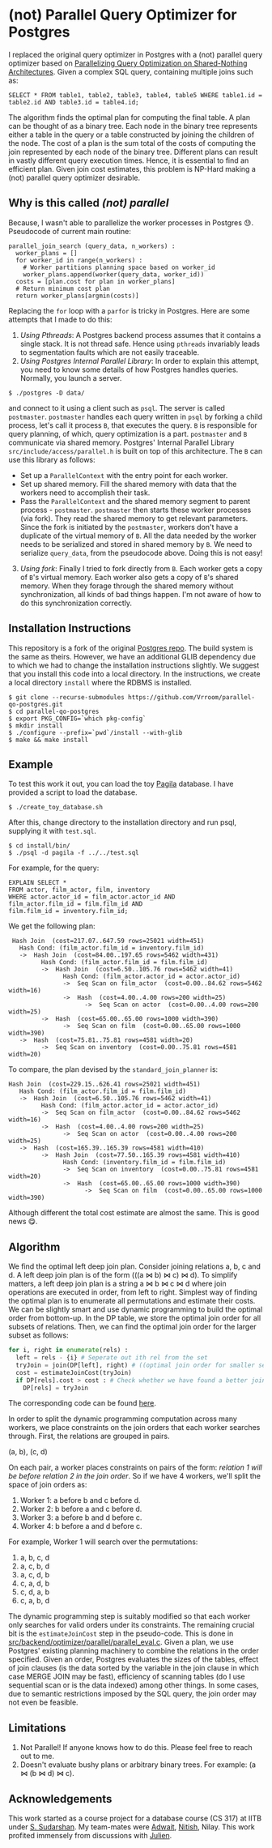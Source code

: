 # (not) Parallel Query Optimizer for Postgres

I replaced the original query optimizer in Postgres with a (not) parallel query optimizer based on [Parallelizing Query Optimization on Shared-Nothing Architectures](https://github.com/Vrroom/parallel-qo-postgres/blob/master/p660-trummer.pdf). Given a complex SQL query, containing multiple joins such as: 

```
SELECT * FROM table1, table2, table3, table4, table5 WHERE table1.id = table2.id AND table3.id = table4.id;
```

The algorithm finds the optimal plan for computing the final table. A plan can be thought of as a binary tree. Each node in the binary tree represents either a table in the query or a table constructed by joining the children of the node. The cost of a plan is the sum total of the costs of computing the join represented by each node of the binary tree. Different plans can result in vastly different query execution times. Hence, it is essential to find an efficient plan. Given join cost estimates, this problem is NP-Hard making a (not) parallel query optimizer desirable.

## Why is this called _(not) parallel_

Because, I wasn't able to parallelize the worker processes in Postgres 😓. Pseudocode of current main routine:

```python3
parallel_join_search (query_data, n_workers) :
  worker_plans = []
  for worker_id in range(n_workers) :
    # Worker partitions planning space based on worker_id
    worker_plans.append(worker(query_data, worker_id))
  costs = [plan.cost for plan in worker_plans]
  # Return minimum cost plan
  return worker_plans[argmin(costs)]
```

Replacing the `for` loop with a `parfor` is tricky in Postgres. Here are some attempts that I made to do this:

1. _Using Pthreads_: A Postgres backend process assumes that it contains a single stack. It is not thread safe. Hence using `pthreads` invariably leads to segmentation faults which are not easily traceable.
2. _Using Postgres Internal Parallel Library_: In order to explain this attempt, you need to know some details of how Postgres handles queries. Normally, you launch a server.
```
$ ./postgres -D data/
```
and connect to it using a client such as `psql`. The server is called `postmaster`. `postmaster` handles each query written in `psql` by forking a child process, let's call it  process `B`, that executes the query. `B` is responsible for query planning, of which, query optimization is a part. `postmaster` and `B` communicate via shared memory. Postgres' Internal Parallel Library `src/include/access/parallel.h` is built on top of this architecture. The `B` can use this library as follows:
  * Set up a `ParallelContext` with the entry point for each worker.
  * Set up shared memory. Fill the shared memory with data that the workers need to accomplish their task.
  * Pass the `ParallelContext` and the shared memory segment to parent process - `postmaster`.
`postmaster` then starts these worker processes (via fork). They read the shared memory to get relevant parameters. Since the fork is initiated by the `postmaster`, workers don't have a duplicate of the virtual memory of `B`. All the data needed by the worker needs to be serialized and stored in shared memory by `B`. We need to serialize `query_data`, from the pseudocode above. Doing this is not easy! 
3. _Using fork_: Finally I tried to fork directly from `B`. Each worker gets a copy of `B`'s virtual memory. Each worker also gets a copy of `B`'s shared memory. When they forage through the shared memory without synchronization, all kinds of bad things happen. I'm not aware of how to do this synchronization correctly. 

## Installation Instructions

This repository is a fork of the original [Postgres repo](https://github.com/postgres/postgres). The build system is the same as theirs. However, we have an additional GLIB dependency due to which we had to change the installation instructions slightly. We suggest that you install this code into a local directory. In the instructions, we create a local directory `install` where the RDBMS is installed.

```
$ git clone --recurse-submodules https://github.com/Vrroom/parallel-qo-postgres.git
$ cd parallel-qo-postgres
$ export PKG_CONFIG=`which pkg-config`
$ mkdir install
$ ./configure --prefix=`pwd`/install --with-glib
$ make && make install
```

## Example

To test this work it out, you can load the toy [Pagila](https://github.com/devrimgunduz/pagila) database. I have provided a script to load the database. 

```
$ ./create_toy_database.sh
```

After this, change directory to the installation directory and run psql, supplying it with `test.sql`.

```
$ cd install/bin/
$ ./psql -d pagila -f ../../test.sql
```

For example, for the query:

```
EXPLAIN SELECT * 
FROM actor, film_actor, film, inventory
WHERE actor.actor_id = film_actor.actor_id AND
film_actor.film_id = film.film_id AND 
film.film_id = inventory.film_id;
```

We get the following plan:

```
 Hash Join  (cost=217.07..647.59 rows=25021 width=451)
   Hash Cond: (film_actor.film_id = inventory.film_id)
   ->  Hash Join  (cost=84.00..197.65 rows=5462 width=431)
         Hash Cond: (film_actor.film_id = film.film_id)
         ->  Hash Join  (cost=6.50..105.76 rows=5462 width=41)
               Hash Cond: (film_actor.actor_id = actor.actor_id)
               ->  Seq Scan on film_actor  (cost=0.00..84.62 rows=5462 width=16)
               ->  Hash  (cost=4.00..4.00 rows=200 width=25)
                     ->  Seq Scan on actor  (cost=0.00..4.00 rows=200 width=25)
         ->  Hash  (cost=65.00..65.00 rows=1000 width=390)
               ->  Seq Scan on film  (cost=0.00..65.00 rows=1000 width=390)
   ->  Hash  (cost=75.81..75.81 rows=4581 width=20)
         ->  Seq Scan on inventory  (cost=0.00..75.81 rows=4581 width=20)
```

To compare, the plan devised by the `standard_join_planner` is:

```
Hash Join  (cost=229.15..626.41 rows=25021 width=451)
   Hash Cond: (film_actor.film_id = film.film_id)
   ->  Hash Join  (cost=6.50..105.76 rows=5462 width=41)
         Hash Cond: (film_actor.actor_id = actor.actor_id)
         ->  Seq Scan on film_actor  (cost=0.00..84.62 rows=5462 width=16)
         ->  Hash  (cost=4.00..4.00 rows=200 width=25)
               ->  Seq Scan on actor  (cost=0.00..4.00 rows=200 width=25)
   ->  Hash  (cost=165.39..165.39 rows=4581 width=410)
         ->  Hash Join  (cost=77.50..165.39 rows=4581 width=410)
               Hash Cond: (inventory.film_id = film.film_id)
               ->  Seq Scan on inventory  (cost=0.00..75.81 rows=4581 width=20)
               ->  Hash  (cost=65.00..65.00 rows=1000 width=390)
                     ->  Seq Scan on film  (cost=0.00..65.00 rows=1000 width=390)
```

Although different the total cost estimate are almost the same. This is good news 😋.

## Algorithm

We find the optimal left deep join plan. Consider joining relations a, b, c and d. A left deep join plan is of the form (((a ⋈ b) ⋈ c) ⋈ d). To simplify matters, a left deep join plan is a string a ⋈ b ⋈ c ⋈ d where join operations are executed in order, from left to right. Simplest way of finding the optimal plan is to enumerate all permutations and estimate their costs. We can be slightly smart and use dynamic programming to build the optimal order from bottom-up. In the DP table, we store the optimal join order for all subsets of relations. Then, we can find the optimal join order for the larger subset as follows:

```python
for i, right in enumerate(rels) : 
  left = rels - {i} # Seperate out ith rel from the set
  tryJoin = join(DP[left], right) # ((optimal join order for smaller set) ⋈ i)
  cost = estimateJoinCost(tryJoin)
  if DP[rels].cost > cost : # Check whether we have found a better join order
    DP[rels] = tryJoin 
```

The corresponding code can be found [here](https://github.com/Vrroom/parallel-qo-postgres/blob/30846f6cbd9234bb480794f8c850b454ace05d6d/src/backend/optimizer/parallel/parallel_worker.c#L193).

In order to split the dynamic programming computation across many workers, we place constraints on the join orders that each worker searches through. First, the relations are grouped in pairs.

(a, b), (c, d)

On each pair, a worker places constraints on pairs of the form: _relation 1 will be before relation 2 in the join order_. So if we have 4 workers, we'll split the space of join orders as: 

1. Worker 1: a before b and c before d.
2. Worker 2: b before a and c before d.
3. Worker 3: a before b and d before c.
4. Worker 4: b before a and d before c.

For example, Worker 1 will search over the permutations:

1. a, b, c, d
2. a, c, b, d
3. a, c, d, b
4. c, a, d, b
5. c, d, a, b
6. c, a, b, d

The dynamic programming step is suitably modified so that each worker only searches for valid orders under its constraints. The remaining crucial bit is the `estimateJoinCost` step in the pseudo-code. This is done in [src/backend/optimizer/parallel/parallel_eval.c](https://github.com/Vrroom/parallel-qo-postgres/blob/30846f6cbd9234bb480794f8c850b454ace05d6d/src/backend/optimizer/parallel/parallel_eval.c#L40). Given a plan, we use Postgres' existing planning machinery to combine the relations in the order specified. Given an order, Postgres evaluates the sizes of the tables, effect of join clauses (is the data sorted by the variable in the join clause in which case MERGE JOIN may be fast), efficiency of scanning tables (do I use sequential scan or is the data indexed) among other things. In some cases, due to semantic restrictions imposed by the SQL query, the join order may not even be feasible. 

## Limitations

1. Not Parallel! If anyone knows how to do this. Please feel free to reach out to me. 
2. Doesn't evaluate bushy plans or arbitrary binary trees. For example: (a ⋈ (b ⋈ d) ⋈ c).

## Acknowledgements

This work started as a course project for a database course (CS 317) at IITB under [S. Sudarshan](https://www.cse.iitb.ac.in/~sudarsha/). My team-mates were [Adwait](https://github.com/adwait), [Nitish](https://github.com/joshinh), Nilay. This work profited immensely from discussions with [Julien](https://github.com/rjuju). 
